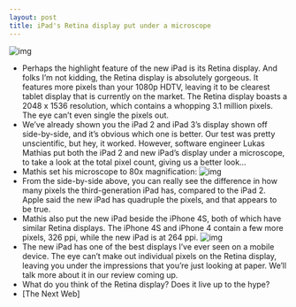 ```yaml
---
layout: post
title: iPad's Retina display put under a microscope
---
```

![img](http://media.idownloadblog.com/wp-content/uploads/2012/03/iPad-3-apps-close.jpg)
* Perhaps the highlight feature of the new iPad is its Retina display. And folks I’m not kidding, the Retina display is absolutely gorgeous. It features more pixels than your 1080p HDTV, leaving it to be clearest tablet display that is currently on the market. The Retina display boasts a 2048 x 1536 resolution, which contains a whopping 3.1 million pixels. The eye can’t even single the pixels out.
* We’ve already shown you the iPad 2 and iPad 3’s display shown off side-by-side, and it’s obvious which one is better. Our test was pretty unscientific, but hey, it worked. However, software engineer Lukas Mathias put both the iPad 2 and new iPad’s display under a microscope, to take a look at the total pixel count, giving us a better look…
* Mathis set his microscope to 80x magnification:
![img](http://media.idownloadblog.com/wp-content/uploads/2012/03/iPad3-iPad2-pixels.jpg)
* From the side-by-side above, you can really see the difference in how many pixels the third-generation iPad has, compared to the iPad 2. Apple said the new iPad has quadruple the pixels, and that appears to be true.
* Mathis also put the new iPad beside the iPhone 4S, both of which have similar Retina displays. The iPhone 4S and iPhone 4 contain a few more pixels, 326 ppi, while the new iPad is at 264 ppi.
![img](http://media.idownloadblog.com/wp-content/uploads/2012/03/ipad3-iphone4s-pixels.jpg)
* The new iPad has one of the best displays I’ve ever seen on a mobile device. The eye can’t make out individual pixels on the Retina display, leaving you under the impressions that you’re just looking at paper. We’ll talk more about it in our review coming up.
* What do you think of the Retina display? Does it live up to the hype?
* [The Next Web]

